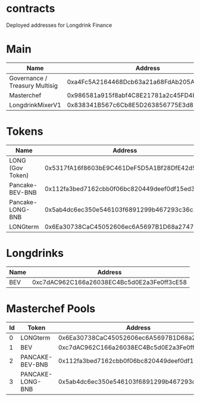 # contracts
Deployed addresses for Longdrink Finance

# Main 

| Name | Address |
| ---- | ------- |
| Governance / Treasury Multisig | 0xa4Fc5A2164468Dcb63a21a68FdAb205Ab8D8762E |
| Masterchef | 0x986581a915f8abf4C8E21781a2c45FD4Eb21699D |
| LongdrinkMixerV1 | 0x838341B567c6Cb8E5D263856775E3d8D30487A4d |

# Tokens
| Name | Address |
| ---- | ------- |
| LONG (Gov Token) | 0x5317fA16f8603bE9C461DeF5D5A1Bf28DfE42d55 |
| Pancake-BEV-BNB | 0x112fa3bed7162cbb0f06bc820449deef0df15ed3 |
| Pancake-LONG-BNB | 0x5ab4dc6ec350e546103f6891299b467293c36c3e |
| LONGterm | 0x6Ea30738CaC45052606ec6A5697B1D68a274715E |

# Longdrinks
| Name | Address |
| --- | --- |
| BEV | 0xc7dAC962C166a26038EC4Bc5d0E2a3Fe0ff3cE58 |

# Masterchef Pools
| Id | Token | Address |
| --- | --- | --- |
| 0 | LONGterm | 0x6Ea30738CaC45052606ec6A5697B1D68a274715E |
| 1 | BEV | 0xc7dAC962C166a26038EC4Bc5d0E2a3Fe0ff3cE58 |
| 2 | PANCAKE-BEV-BNB | 0x112fa3bed7162cbb0f06bc820449deef0df15ed3 |
| 3 | PANCAKE-LONG-BNB | 0x5ab4dc6ec350e546103f6891299b467293c36c3e |